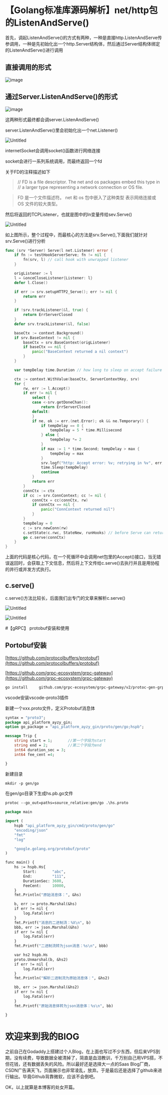 
# 【Golang标准库源码解析】net/http包的ListenAndServe()

首先，调起ListenAndServe()的方式有两种，一种是直接http.ListenAndServe传参调用，一种是先初始化出一个http.Server结构体，然后通过Server结构体绑定的ListenAndServe()进行调用

## 直接调用的形式

![image](https://user-images.githubusercontent.com/4004100/176989493-27aa62c5-60d2-47b8-bf4a-1377db41aa27.png)

## 通过Server.ListenAndServe()的形式

![image](https://user-images.githubusercontent.com/4004100/176989508-c8cb9a0c-696f-4f66-ad15-8c604679e6d6.png)

这两种形式最终都会调server.ListenAndServe()

server.ListenAndServe()里会初始化出一个net.Listener()

![Untitled](net%20http%E5%8C%85%E7%9A%84ListenAndServe()%202cb1c8e3a704483aa290bb6f8b7ebea3/Untitled%202.png)

internetSocket会调用socket()函数进行网络连接

socket会进行一系列系统调用，而最终返回一个fd

关于FD的注释描述如下

> // FD is a file descriptor. The net and os packages embed this type in
// a larger type representing a network connection or OS file.
> 

> FD 是一个文件描述符。 net 和 os 包中嵌入了这种类型
表示网络连接或 OS 文件的较大类型。
> 

然后将返回的TCPListener，也就是图中的ln变量传给sev.Serve()

![Untitled](net%20http%E5%8C%85%E7%9A%84ListenAndServe()%202cb1c8e3a704483aa290bb6f8b7ebea3/Untitled%203.png)

如上图所示，整个过程中，而最核心的方法是srv.Serve(),下面我们就针对srv.Serve()进行分析

```go
func (srv *Server) Serve(l net.Listener) error {
	if fn := testHookServerServe; fn != nil {
		fn(srv, l) // call hook with unwrapped listener
	}

	origListener := l
	l = &onceCloseListener{Listener: l}
	defer l.Close()

	if err := srv.setupHTTP2_Serve(); err != nil {
		return err
	}

	if !srv.trackListener(&l, true) {
		return ErrServerClosed
	}
	defer srv.trackListener(&l, false)

	baseCtx := context.Background()
	if srv.BaseContext != nil {
		baseCtx = srv.BaseContext(origListener)
		if baseCtx == nil {
			panic("BaseContext returned a nil context")
		}
	}

	var tempDelay time.Duration // how long to sleep on accept failure

	ctx := context.WithValue(baseCtx, ServerContextKey, srv)
	for {
		rw, err := l.Accept()
		if err != nil {
			select {
			case <-srv.getDoneChan():
				return ErrServerClosed
			default:
			}
			if ne, ok := err.(net.Error); ok && ne.Temporary() {
				if tempDelay == 0 {
					tempDelay = 5 * time.Millisecond
				} else {
					tempDelay *= 2
				}
				if max := 1 * time.Second; tempDelay > max {
					tempDelay = max
				}
				srv.logf("http: Accept error: %v; retrying in %v", err, tempDelay)
				time.Sleep(tempDelay)
				continue
			}
			return err
		}
		connCtx := ctx
		if cc := srv.ConnContext; cc != nil {
			connCtx = cc(connCtx, rw)
			if connCtx == nil {
				panic("ConnContext returned nil")
			}
		}
		tempDelay = 0
		c := srv.newConn(rw)
		c.setState(c.rwc, StateNew, runHooks) // before Serve can return
		go c.serve(connCtx)
	}
}
```

上面的代码是核心代码，在一个死循环中会调用net包里的Accept()接口，当无错误返回时，会获取上下文信息，然后将上下文传给c.serve()去执行并且是用协程的并行或并发方式执行。

## c.serve()

c.serve()方法比较长，后面我们出专门的文章来解析c.serve()

![Untitled](net%20http%E5%8C%85%E7%9A%84ListenAndServe()%202cb1c8e3a704483aa290bb6f8b7ebea3/Untitled%204.png)

![Untitled](net%20http%E5%8C%85%E7%9A%84ListenAndServe()%202cb1c8e3a704483aa290bb6f8b7ebea3/Untitled%205.png)


#【gRPC】 protobuf安装和使用

## Portobuf安装

[https://github.com/protocolbuffers/protobuf](https://github.com/protocolbuffers/protobuf)

[https://github.com/grpc-ecosystem/grpc-gateway](https://github.com/grpc-ecosystem/grpc-gateway)

```bash
go install     github.com/grpc-ecosystem/grpc-gateway/v2/protoc-gen-grpc-gateway     github.com/grpc-ecosystem/grpc-gateway/v2/protoc-gen-openapiv2     google.golang.org/protobuf/cmd/protoc-gen-go     google.golang.org/grpc/cmd/protoc-gen-go-grpc
```

vscode安装vscode-proto3插件

新建一个xxx.proto文件，定义Protobuf消息体

```protobuf
syntax = "proto3";
package api_platform_ayzy_gin;
option go_package = "api_platform_ayzy_gin/proto/gen/go;hspb";

message Trip {
    string start = 1;       //第一个字段为start
    string end = 2;         //第二个字段为end
    int64 duration_sec = 3;
    int64 fee_cent =4;

}
```

新建目录

```protobuf
mkdir -p gen/go
```

在gen/go目录下生成hs.pb.go文件

```protobuf
protoc --go_out=paths=source_relative:gen/go .\hs.proto
```

```protobuf
package main

import (
	hspb "api_platform_ayzy_gin/cmd/proto/gen/go"
	"encoding/json"
	"fmt"
	"log"

	"google.golang.org/protobuf/proto"
)

func main() {
	hs := hspb.Hs{
		Start:       "abc",
		End:         "111",
		DurationSec: 3600,
		FeeCent:     10000,
	}
	fmt.Println("原始消息体：", &hs)

	b, err := proto.Marshal(&hs)
	if err != nil {
		log.Fatal(err)
	}
	fmt.Printf("消息的二进制流：%X\n", b)
	bbb, err := json.Marshal(&hs)
	if err != nil {
		log.Fatal(err)
	}
	fmt.Printf("二进制流转为json消息：%s\n", bbb)

	var hs2 hspb.Hs
	proto.Unmarshal(b, &hs2)
	if err != nil {
		log.Fatal(err)
	}
	fmt.Println("解析二进制流为原始消息体：", &hs2)

	bb, err := json.Marshal(&hs2)
	if err != nil {
		log.Fatal(err)
	}
	fmt.Printf("原始消息体转为json消息体：%s\n", bb)

}
```


# 欢迎来到我的BlOG


之前自己在Godaddy上搭建过个人Blog，在上面也写过不少东西，但后来VPS到期，没有续费，导致数据全被清掉了，简直是血泪教训，千万别自己用VPS搭，不但花钱，还有数据丢失的风险。所以最好还是选择大一点的Saas Blog厂商，CSDN广告满天飞，页面展示也非常凌乱，放弃。于是最后还是选择了github来进行输出。毕竟Github背靠微软，应该不会倒吧。

OK，以上就算是本博客的处女开篇。
